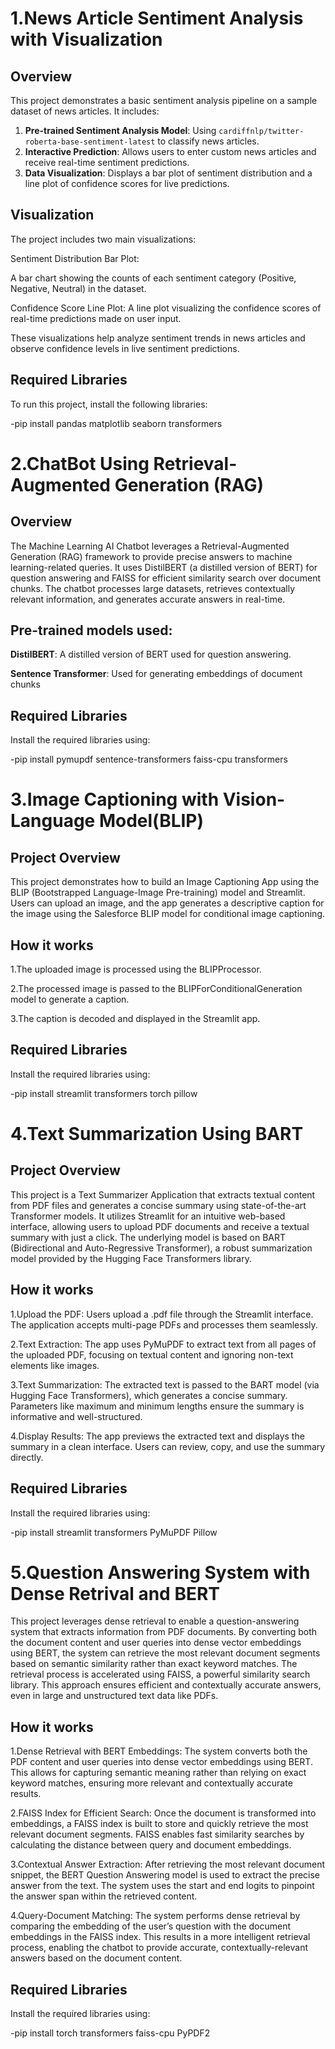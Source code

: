# 1.News Article Sentiment Analysis with Visualization

## Overview
This project demonstrates a basic sentiment analysis pipeline on a sample dataset of news articles. It includes:
1. **Pre-trained Sentiment Analysis Model**: Using `cardiffnlp/twitter-roberta-base-sentiment-latest` to classify news articles.
2. **Interactive Prediction**: Allows users to enter custom news articles and receive real-time sentiment predictions.
3. **Data Visualization**: Displays a bar plot of sentiment distribution and a line plot of confidence scores for live predictions.

## Visualization
The project includes two main visualizations:

Sentiment Distribution Bar Plot:

A bar chart showing the counts of each sentiment category (Positive, Negative, Neutral) in the dataset.

Confidence Score Line Plot:
A line plot visualizing the confidence scores of real-time predictions made on user input.

These visualizations help analyze sentiment trends in news articles and observe confidence levels in live sentiment predictions.

## Required Libraries

To run this project, install the following libraries:

-pip install pandas matplotlib seaborn transformers


# 2.ChatBot Using Retrieval-Augmented Generation (RAG)

## Overview
The Machine Learning AI Chatbot leverages a Retrieval-Augmented Generation (RAG) framework to provide precise answers to machine learning-related queries. It uses DistilBERT (a distilled version of BERT) for question answering and FAISS for efficient similarity search over document chunks. The chatbot processes large datasets, retrieves contextually relevant information, and generates accurate answers in real-time.

## Pre-trained models used:
**DistilBERT**: A distilled version of BERT used for question answering.



**Sentence Transformer**: Used for generating embeddings of document chunks

## Required Libraries
Install the required libraries using:

-pip install pymupdf sentence-transformers faiss-cpu transformers

# 3.Image Captioning with Vision-Language Model(BLIP)
## Project Overview
This project demonstrates how to build an Image Captioning App using the BLIP (Bootstrapped Language-Image Pre-training) model and Streamlit. Users can upload an image, and the app generates a descriptive caption for the image using the Salesforce BLIP model for conditional image captioning.

## How it works
1.The uploaded image is processed using the BLIPProcessor.

2.The processed image is passed to the BLIPForConditionalGeneration model to generate a caption.

3.The caption is decoded and displayed in the Streamlit app.
## Required Libraries
Install the required libraries using:

-pip install streamlit transformers torch pillow

# 4.Text Summarization Using BART

## Project Overview
This project is a Text Summarizer Application that extracts textual content from PDF files and generates a concise summary using state-of-the-art Transformer models. It utilizes Streamlit for an intuitive web-based interface, allowing users to upload PDF documents and receive a textual summary with just a click. The underlying model is based on BART (Bidirectional and Auto-Regressive Transformer), a robust summarization model provided by the Hugging Face Transformers library.

## How it works
1.Upload the PDF: Users upload a .pdf file through the Streamlit interface. The application accepts multi-page PDFs and processes them seamlessly.

2.Text Extraction: The app uses PyMuPDF to extract text from all pages of the uploaded PDF, focusing on textual content and ignoring non-text elements like images.

3.Text Summarization: The extracted text is passed to the BART model (via Hugging Face Transformers), which generates a concise summary. Parameters like maximum and minimum lengths ensure the summary is informative and well-structured.

4.Display Results: The app previews the extracted text and displays the summary in a clean interface. Users can review, copy, and use the summary directly.


## Required Libraries
Install the required libraries using:

-pip install streamlit transformers PyMuPDF Pillow


# 5.Question Answering System with Dense Retrival and BERT

This project leverages dense retrieval to enable a question-answering system that extracts information from PDF documents. By converting both the document content and user queries into dense vector embeddings using BERT, the system can retrieve the most relevant document segments based on semantic similarity rather than exact keyword matches. The retrieval process is accelerated using FAISS, a powerful similarity search library. This approach ensures efficient and contextually accurate answers, even in large and unstructured text data like PDFs.

## How it works

1.Dense Retrieval with BERT Embeddings: The system converts both the PDF content and user queries into dense vector embeddings using BERT. This allows for capturing semantic meaning rather than relying on exact keyword matches, ensuring more relevant and contextually accurate results.

2.FAISS Index for Efficient Search: Once the document is transformed into embeddings, a FAISS index is built to store and quickly retrieve the most relevant document segments. FAISS enables fast similarity searches by calculating the distance between query and document embeddings.

3.Contextual Answer Extraction: After retrieving the most relevant document snippet, the BERT Question Answering model is used to extract the precise answer from the text. The system uses the start and end logits to pinpoint the answer span within the retrieved content.

4.Query-Document Matching: The system performs dense retrieval by comparing the embedding of the user’s question with the document embeddings in the FAISS index. This results in a more intelligent retrieval process, enabling the chatbot to provide accurate, contextually-relevant answers based on the document content.

## Required Libraries

Install the required libraries using:

-pip install torch transformers faiss-cpu PyPDF2

